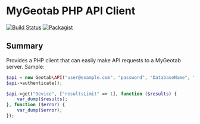 MyGeotab PHP API Client
======================

[![Build Status](https://travis-ci.org/Geotab/mygeotab-php.svg?branch=master)](https://travis-ci.org/Geotab/mygeotab-php)
[![Packagist](https://img.shields.io/packagist/dm/geotab/mygeotab-php.svg)](https://packagist.org/packages/geotab/mygeotab-php)

Summary
------------
Provides a PHP client that can easily make API requests to a MyGeotab server. Sample:

```php
$api = new Geotab\API("user@example.com", "password", "DatabaseName", "my.geotab.com");
$api->authenticate();

$api->get("Device", ["resultsLimit" => 1], function ($results) {
    var_dump($results);
}, function ($error) {
    var_dump($error);
});
```